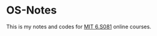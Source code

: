 # OS-Notes

This is my notes and codes for [MIT 6.S081](https://pdos.csail.mit.edu/6.S081/2021/schedule.html) online courses.

